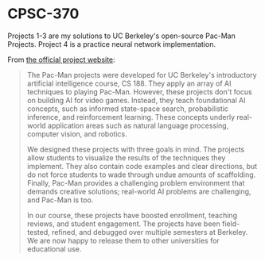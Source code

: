 # CPSC-370
Projects 1-3 are my solutions to UC Berkeley's open-source Pac-Man Projects. Project 4 is a practice neural network implementation.

From [the official project website](http://ai.berkeley.edu/project_overview.html):
> The Pac-Man projects were developed for UC Berkeley's introductory artificial intelligence course, CS 188. They apply an array of AI techniques to playing Pac-Man. However, these projects don't focus on building AI for video games. Instead, they teach foundational AI concepts, such as informed state-space search, probabilistic inference, and reinforcement learning. These concepts underly real-world application areas such as natural language processing, computer vision, and robotics.
>
> We designed these projects with three goals in mind. The projects allow students to visualize the results of the techniques they implement. They also contain code examples and clear directions, but do not force students to wade through undue amounts of scaffolding. Finally, Pac-Man provides a challenging problem environment that demands creative solutions; real-world AI problems are challenging, and Pac-Man is too.
>
> In our course, these projects have boosted enrollment, teaching reviews, and student engagement. The projects have been field-tested, refined, and debugged over multiple semesters at Berkeley. We are now happy to release them to other universities for educational use.

